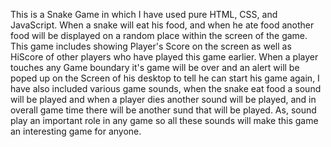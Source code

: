 This is a Snake Game in which I have used pure HTML, CSS, and JavaScript. 
When a snake will eat his food, and when he ate food another food will be displayed on a random place within the screen of the game.
This game includes showing Player's Score on the screen as well as HiScore of other players who have played this game earlier.
When a player touches any Game boundary it's game will be over and an alert will be poped up on the Screen of his desktop to tell he can start his game again, 
I have also included various game sounds, when the snake eat food a sound will be played and when a player dies another sound will be played, and in overall game time there will be another sund that will be played.
As, sound play an important role in any game so all these sounds will make this game an interesting game for anyone.
